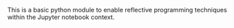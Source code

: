 This is a basic python module to enable reflective programming techniques within the Jupyter notebook context.